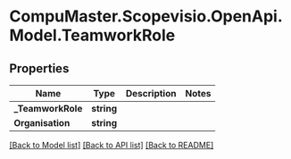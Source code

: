 
# CompuMaster.Scopevisio.OpenApi.Model.TeamworkRole

## Properties

Name | Type | Description | Notes
------------ | ------------- | ------------- | -------------
**_TeamworkRole** | **string** |  | 
**Organisation** | **string** |  | 

[[Back to Model list]](../README.md#documentation-for-models)
[[Back to API list]](../README.md#documentation-for-api-endpoints)
[[Back to README]](../README.md)

